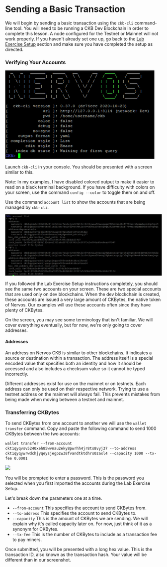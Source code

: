 # Sending a Basic Transaction

We will begin by sending a basic transaction using the `ckb-cli` command-line tool. You will need to be running a CKB Dev Blockchain in order to complete this lesson. A node configured for the Testnet or Mainnet will not work properly. If you haven't already set one up, go back to the [Lab Exercise Setup](https://nervos.gitbook.io/developer-training-course/lab-exercise-setup) section and make sure you have completed the setup as directed.

### Verifying Your Accounts

![](../.gitbook/assets/ckb-cli.png)

Launch `ckb-cli` in your console. You should be presented with a screen similar to this.

Note: In my examples, I have disabled colored output to make it easier to read on a black terminal background. If you have difficulty with colors on your screen, use the command `config --color` to toggle them on and off.

Use the command `account list` to show the accounts that are being managed by `ckb-cli`.&#x20;

![](<../.gitbook/assets/account-list (1).png>)

If you followed the Lab Exercise Setup instructions completely, you should see the same two accounts on your screen. These are two special accounts that are used only on dev blockchains. When the dev blockchain is created, these accounts are issued a very large amount of CKBytes, the native token of Nervos. Our examples will use these accounts often since they have plenty of CKBytes.

On the screen, you may see some terminology that isn't familiar. We will cover everything eventually, but for now, we're only going to cover addresses.

#### Addresses

An address on Nervos CKB is similar to other blockchains. It indicates a source or destination within a transaction. The address itself is a special encoded value that specifies both an identity and how it should be accessed and also includes a checksum value so it cannot be typed incorrectly.

Different addresses exist for use on the mainnet or on testnets. Each address can only be used on their respective network. Trying to use a testnet address on the mainnet will always fail. This prevents mistakes from being made when moving between a testnet and mainnet.

### Transferring CKBytes

To send CKBytes from one account to another we will use the `wallet transfer` command. Copy and paste the following command to send 1000 CKBytes between the two accounts:&#x20;

```
wallet transfer --from-account ckt1qyqvsv5240xeh85wvnau2eky8pwrhh4jr8ts8vyj37 --to-address ckt1qyqywrwdchjyqeysjegpzw38fvandtktdhrs0zaxl4 --capacity 1000 --tx-fee 0.0001
```

![](../.gitbook/assets/wallet-transfer.png)

You will be prompted to enter a password. This is the password you selected when you first imported the accounts during the Lab Exercise Setup.

Let's break down the parameters one at a time.

* `--from-account` This specifies the account to send CKBytes from.
* `--to-address` This specifies the account to send CKBytes to.
* `--capacity` This is the amount of CKBytes we are sending. We will explain why it's called capacity later on. For now, just think of it as a synonym for CKBytes.
* `--tx-fee` This is the number of CKBytes to include as a transaction fee to pay miners.&#x20;

Once submitted, you will be presented with a long hex value. This is the transaction ID, also known as the transaction hash. Your value will be different than in our screenshot.
